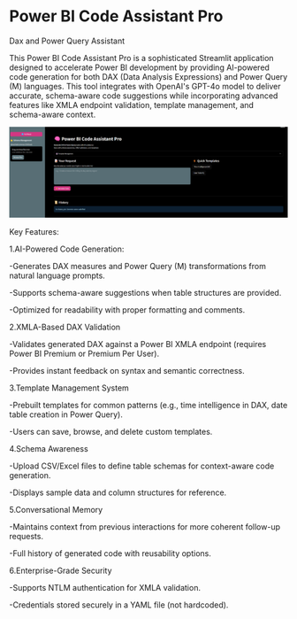 # Power BI Code Assistant Pro
Dax and Power Query Assistant


This Power BI Code Assistant Pro is a sophisticated Streamlit application designed to accelerate Power BI development by providing AI-powered code generation for both DAX (Data Analysis Expressions) and Power Query (M) languages. This tool integrates with OpenAI's GPT-4o model to deliver accurate, schema-aware code suggestions while incorporating advanced features like XMLA endpoint validation, template management, and schema-aware context.

![alt image](https://github.com/boprosv/DAX_and_Power_Query/blob/main/Screenshot%202025-03-27%20095316.png?raw=true)

Key Features:

1.AI-Powered Code Generation:

-Generates DAX measures and Power Query (M) transformations from natural language prompts.

-Supports schema-aware suggestions when table structures are provided.

-Optimized for readability with proper formatting and comments.

2.XMLA-Based DAX Validation

-Validates generated DAX against a Power BI XMLA endpoint (requires Power BI Premium or Premium Per User).

-Provides instant feedback on syntax and semantic correctness.

3.Template Management System

-Prebuilt templates for common patterns (e.g., time intelligence in DAX, date table creation in Power Query).

-Users can save, browse, and delete custom templates.

4.Schema Awareness

-Upload CSV/Excel files to define table schemas for context-aware code generation.

-Displays sample data and column structures for reference.

5.Conversational Memory

-Maintains context from previous interactions for more coherent follow-up requests.

-Full history of generated code with reusability options.

6.Enterprise-Grade Security

-Supports NTLM authentication for XMLA validation.

-Credentials stored securely in a YAML file (not hardcoded).



